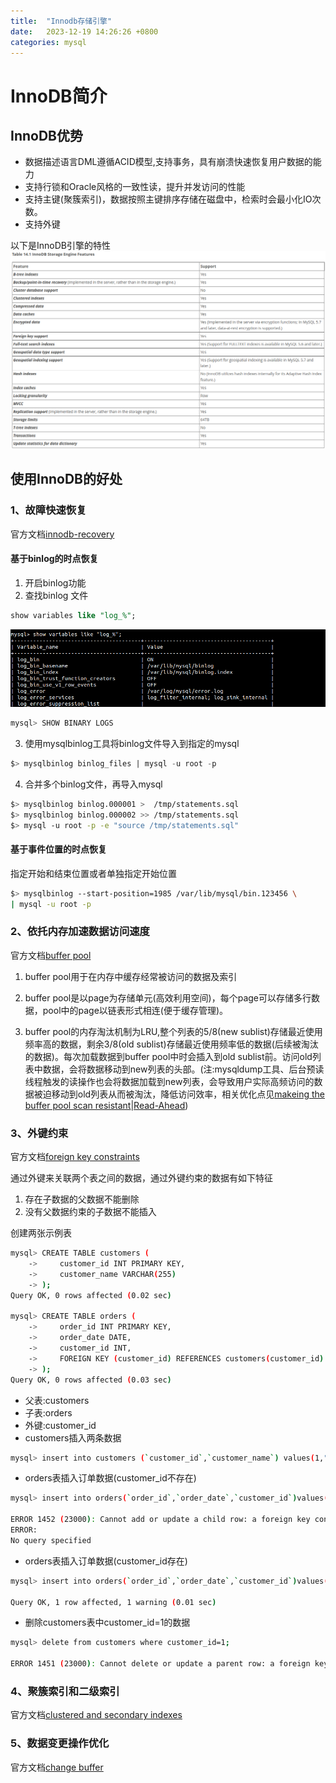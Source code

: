 ```yaml
---
title:  "Innodb存储引擎"
date:   2023-12-19 14:26:26 +0800
categories: mysql
---
```

# InnoDB简介
## InnoDB优势
* 数据描述语言DML遵循ACID模型,支持事务，具有崩溃快速恢复用户数据的能力
* 支持行锁和Oracle风格的一致性读，提升并发访问的性能
* 支持主键(聚簇索引)，数据按照主键排序存储在磁盘中，检索时会最小化IO次数。
* 支持外键

以下是InnoDB引擎的特性
![](/assets/img/innodb-feature.png)


## 使用InnoDB的好处
### 1、故障快速恢复
官方文档[innodb-recovery](https://dev.mysql.com/doc/refman/5.7/en/innodb-recovery.html)
#### 基于binlog的时点恢复
1. 开启binlog功能
2. 查找binlog 文件
```sql
show variables like "log_%";
```
![](/assets/img/binlog.png)
```sql
mysql> SHOW BINARY LOGS
```
3. 使用mysqlbinlog工具将binlog文件导入到指定的mysql
```sql
$> mysqlbinlog binlog_files | mysql -u root -p
```
4. 合并多个binlog文件，再导入mysql
```bash
$> mysqlbinlog binlog.000001 >  /tmp/statements.sql
$> mysqlbinlog binlog.000002 >> /tmp/statements.sql
$> mysql -u root -p -e "source /tmp/statements.sql"
```
#### 基于事件位置的时点恢复
指定开始和结束位置或者单独指定开始位置
```bash
$> mysqlbinlog --start-position=1985 /var/lib/mysql/bin.123456 \ 
| mysql -u root -p
```

### 2、依托内存加速数据访问速度
官方文档[buffer pool](https://dev.mysql.com/doc/refman/5.7/en/innodb-buffer-pool.html)
1. buffer pool用于在内存中缓存经常被访问的数据及索引

2. buffer pool是以page为存储单元(高效利用空间)，每个page可以存储多行数据，pool中的page以链表形式相连(便于缓存管理)。

3. buffer pool的内存淘汰机制为LRU,整个列表的5/8(new sublist)存储最近使用频率高的数据，剩余3/8(old sublist)存储最近使用频率低的数据(后续被淘汰的数据)。每次加载数据到buffer pool中时会插入到old sublist前。访问old列表中数据，会将数据移动到new列表的头部。(注:mysqldump工具、后台预读线程触发的读操作也会将数据加载到new列表，会导致用户实际高频访问的数据被迫移动到old列表从而被淘汰，降低访问效率，相关优化点见[makeing the buffer pool scan resistant](https://dev.mysql.com/doc/refman/5.7/en/innodb-performance-midpoint_insertion.html)|[Read-Ahead](https://dev.mysql.com/doc/refman/5.7/en/innodb-performance-read_ahead.html))


### 3、外键约束
官方文档[foreign key constraints](https://dev.mysql.com/doc/refman/5.7/en/create-table-foreign-keys.html)

通过外键来关联两个表之间的数据，通过外键约束的数据有如下特征
1. 存在子数据的父数据不能删除
2. 没有父数据约束的子数据不能插入

创建两张示例表
```bash
mysql> CREATE TABLE customers (
    ->     customer_id INT PRIMARY KEY,
    ->     customer_name VARCHAR(255)
    -> );
Query OK, 0 rows affected (0.02 sec)

mysql> CREATE TABLE orders (
    ->     order_id INT PRIMARY KEY,
    ->     order_date DATE,
    ->     customer_id INT,
    ->     FOREIGN KEY (customer_id) REFERENCES customers(customer_id)
    -> );
Query OK, 0 rows affected (0.03 sec)
```
* 父表:customers
* 子表:orders
* 外键:customer_id
* customers插入两条数据
```bash
mysql> insert into customers (`customer_id`,`customer_name`) values(1,"cx"),(2,"ll");
```

* orders表插入订单数据(customer_id不存在)
```bash
mysql> insert into orders(`order_id`,`order_date`,`customer_id`)values(1,"2023-12-14 14:14:00",10)\G;

ERROR 1452 (23000): Cannot add or update a child row: a foreign key constraint fails (`test`.`orders`, CONSTRAINT `orders_ibfk_1` FOREIGN KEY (`customer_id`) REFERENCES `customers` (`customer_id`))
ERROR: 
No query specified
```
* orders表插入订单数据(customer_id存在)
```bash
mysql> insert into orders(`order_id`,`order_date`,`customer_id`)values(1,"2023-12-14 14:14:00",1)\G;

Query OK, 1 row affected, 1 warning (0.01 sec)
```
* 删除customers表中customer_id=1的数据
```bash
mysql> delete from customers where customer_id=1;

ERROR 1451 (23000): Cannot delete or update a parent row: a foreign key constraint fails (`test`.`orders`, CONSTRAINT `orders_ibfk_1` FOREIGN KEY (`customer_id`) REFERENCES `customers` (`customer_id`))
```


### 4、聚簇索引和二级索引
官方文档[clustered and secondary indexes](https://dev.mysql.com/doc/refman/5.7/en/innodb-index-types.html)
### 5、数据变更操作优化
官方文档[change buffer](https://dev.mysql.com/doc/refman/5.7/en/innodb-change-buffer.html)
